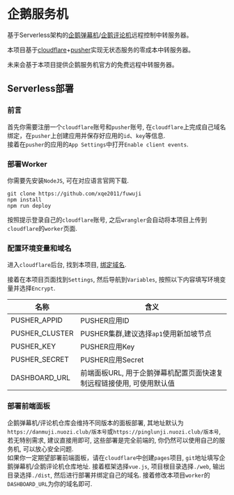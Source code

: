 # 企鹅服务机
基于Serverless架构的[企鹅弹幕机](https://github.com/xqe2011/danmuji)/[企鹅评论机](https://github.com/xqe2011/pinglunji)远程控制中转服务器。

本项目基于[cloudflare](http://cloudflare.com)+[pusher](https://pusher.com)实现无状态服务的零成本中转服务器。

未来会基于本项目提供企鹅服务机官方的免费远程中转服务器。

## Serverless部署
### 前言
首先你需要注册一个`cloudflare`账号和`pusher`账号, 在`cloudflare`上完成自己域名绑定，在`pusher`上创建应用并保存好应用的`id`、`key`等信息.  
接着在`pusher`的应用的`App Settings`中打开`Enable client events`.  

### 部署Worker
你需要先安装`NodeJS`, 可在对应语言官网下载.
```
git clone https://github.com/xqe2011/fuwuji
npm install
npm run deploy
```
按照提示登录自己的`cloudflare`账号, 之后`wrangler`会自动将本项目上传到`cloudflare`的`worker`页面.

### 配置环境变量和域名
进入`cloudflare`后台, 找到本项目, [绑定域名](https://developers.cloudflare.com/pages/configuration/custom-domains/).

接着在本项目页面找到`Settings`, 然后导航到`Variables`, 按照以下内容填写环境变量并选择`Encrypt`.


| 名称 |含义 |
| --- | --- |
| PUSHER_APPID | PUSHER应用ID |
| PUSHER_CLUSTER | PUSHER集群,建议选择`ap1`使用新加坡节点 |
| PUSHER_KEY | PUSHER应用Key |
| PUSHER_SECRET | PUSHER应用Secret |
| DASHBOARD_URL | 前端面板URL, 用于企鹅弹幕机配置页面快速复制远程链接使用, 可使用默认值 |

### 部署前端面板
企鹅弹幕机/评论机仓库会维持不同版本的面板部署, 其地址默认为`https://danmuji.nuozi.club/版本号`或`https://pinglunji.nuozi.club/版本号`, 若无特别需求, 建议直接用即可, 这些部署是完全前端的, 你仍然可以使用自己的服务机, 可以放心安全问题.  
如果你一定期望部署前端面板，请在`cloudflare`中创建`pages`项目, `git`地址填写企鹅弹幕机/企鹅评论机仓库地址.
接着框架选择`vue.js`, 项目根目录选择`./web`, 输出目录选择`./dist`, 然后进行部署并绑定自己的域名.
接着修改本项目`worker`的`DASHBOARD_URL`为你的域名即可.